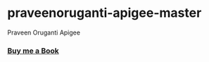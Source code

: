 # praveenoruganti-apigee-master
Praveen Oruganti Apigee

### [Buy me a Book](https://www.buymeacoffee.com/praveenoruganti)